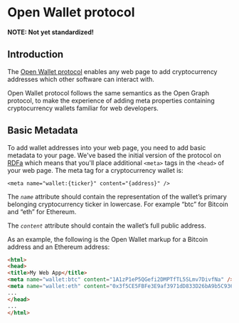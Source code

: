 # Open Wallet protocol

**NOTE: Not yet standardized!**

## Introduction

The [Open Wallet protocol](https://openwalletprotocol.org) enables any web page to add cryptocurrency addresses which other software can interact with.

Open Wallet protocol follows the same semantics as the Open Graph protocol, to make the experience of adding meta properties containing cryptocurrency wallets familiar for web developers.

## Basic Metadata

To add wallet addresses into your web page, you need to add basic metadata to
your page. We've based the initial version of the protocol on
<a href="http://en.wikipedia.org/wiki/RDFa">RDFa</a> which means that you'll place
additional <code>&lt;meta&gt;</code> tags in the <code>&lt;head&gt;</code> of your web page. The 
meta tag for a cryptocurrency wallet is:

<p> <code>&lt;meta name="wallet:{ticker}" content="{address}" /&gt;</code> </p>

<p>The <i><code>name</code></i> attribute should contain the representation of the wallet’s primary belonging cryptocurrency ticker in lowercase. For example “btc” for Bitcoin and “eth” for Ethereum.</p>

<p>The <i><code>content</code></i> attribute should contain the wallet’s full public address.</p>

<p>As an example, the following is the Open Wallet markup for a Bitcoin address and an Ethereum address:</p>

```html
<html>
<head>
<title>My Web App</title>
<meta name="wallet:btc" content="1A1zP1eP5QGefi2DMPTfTL5SLmv7DivfNa" />
<meta name="wallet:eth" content="0x3f5CE5FBFe3E9af3971dD833D26bA9b5C936f0bE" />
...
</head>
...
</html>
```
